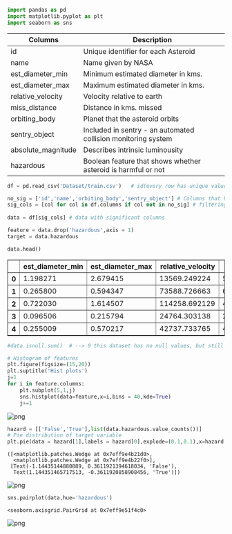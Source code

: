 ```python
import pandas as pd
import matplotlib.pyplot as plt
import seaborn as sns
```

|Columns|Description|
|--------|----------|
|id|Unique identifier for each Asteroid|
|name|Name given by NASA|
|est_diameter_min|Minimum estimated diameter in kms.|
|est_diameter_max|Maximum estimated diameter in kms.|
|relative_velocity|Velocity relative to earth|
|miss_distance|Distance in kms. missed|
|orbiting_body|Planet that the asteroid orbits|
|sentry_object|Included in sentry - an automated collision monitoring system|
|absolute_magnitude|Describes intrinsic luminousity|
|hazardous|Boolean feature that shows whether asteroid is harmful or not|



```python
df = pd.read_csv('Dataset/train.csv')   # id(every row has unique value),name(every row has unique value),orbiting_body(every row has value "Earth"),sentry_object(every row has value "False") has no significance

no_sig = ['id','name','orbiting_body','sentry_object'] # Columns that has no signicance
sig_cols = [col for col in df.columns if col not in no_sig] # filtering out significant columns
        
data = df[sig_cols] # data with significant columns
```


```python
feature = data.drop('hazardous',axis = 1)
target = data.hazardous
```


```python
data.head()
```




<div>
<style scoped>
    .dataframe tbody tr th:only-of-type {
        vertical-align: middle;
    }

    .dataframe tbody tr th {
        vertical-align: top;
    }

    .dataframe thead th {
        text-align: right;
    }
</style>
<table border="1" class="dataframe">
  <thead>
    <tr style="text-align: right;">
      <th></th>
      <th>est_diameter_min</th>
      <th>est_diameter_max</th>
      <th>relative_velocity</th>
      <th>miss_distance</th>
      <th>absolute_magnitude</th>
      <th>hazardous</th>
    </tr>
  </thead>
  <tbody>
    <tr>
      <th>0</th>
      <td>1.198271</td>
      <td>2.679415</td>
      <td>13569.249224</td>
      <td>5.483974e+07</td>
      <td>16.73</td>
      <td>False</td>
    </tr>
    <tr>
      <th>1</th>
      <td>0.265800</td>
      <td>0.594347</td>
      <td>73588.726663</td>
      <td>6.143813e+07</td>
      <td>20.00</td>
      <td>True</td>
    </tr>
    <tr>
      <th>2</th>
      <td>0.722030</td>
      <td>1.614507</td>
      <td>114258.692129</td>
      <td>4.979872e+07</td>
      <td>17.83</td>
      <td>False</td>
    </tr>
    <tr>
      <th>3</th>
      <td>0.096506</td>
      <td>0.215794</td>
      <td>24764.303138</td>
      <td>2.543497e+07</td>
      <td>22.20</td>
      <td>False</td>
    </tr>
    <tr>
      <th>4</th>
      <td>0.255009</td>
      <td>0.570217</td>
      <td>42737.733765</td>
      <td>4.627557e+07</td>
      <td>20.09</td>
      <td>True</td>
    </tr>
  </tbody>
</table>
</div>




```python
#data.isnull.sum()  # --> 0 this dataset has no null values, but still handle missing values for dynamic purpose.
```


```python
# Histogram of features
plt.figure(figsize=(15,20))
plt.suptitle('Hist plots')
j=1
for i in feature.columns:
    plt.subplot(5,1,j)
    sns.histplot(data=feature,x=i,bins = 40,kde=True)
    j+=1
```


    
![png](output_6_0.png)
    



```python
hazard = [['False','True'],list(data.hazardous.value_counts())]
# Pie distribution of target variable
plt.pie(data = hazard[1],labels = hazard[0],explode=(0.1,0.1),x=hazard[1])
```




    ([<matplotlib.patches.Wedge at 0x7eff9e4b21d0>,
      <matplotlib.patches.Wedge at 0x7eff9e4b22f0>],
     [Text(-1.14435144880889, 0.3611921394618034, 'False'),
      Text(1.144351465717513, -0.3611920858908456, 'True')])




    
![png](output_7_1.png)
    



```python
sns.pairplot(data,hue='hazardous')
```




    <seaborn.axisgrid.PairGrid at 0x7eff9e51f4c0>




    
![png](output_8_1.png)
    



```python

```
